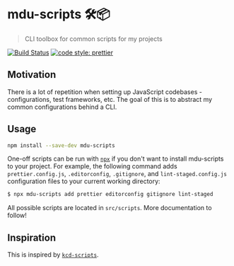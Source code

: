 # mdu-scripts 🛠📦

> CLI toolbox for common scripts for my projects

[![Build Status](https://travis-ci.org/macklinu/mdu-scripts.svg?branch=master)](https://travis-ci.org/macklinu/mdu-scripts)
[![code style: prettier](https://img.shields.io/badge/code_style-prettier-ff69b4.svg)](https://github.com/prettier/prettier)

## Motivation

There is a lot of repetition when setting up JavaScript codebases - configurations, test frameworks, etc. The goal of this is to abstract my common configurations behind a CLI.

## Usage

```sh
npm install --save-dev mdu-scripts
```

One-off scripts can be run with [`npx`](https://github.com/zkat/npx) if you don't want to install mdu-scripts to your project. For example, the following command adds `prettier.config.js`, `.editorconfig`, `.gitignore`, and `lint-staged.config.js` configuration files to your current working directory:

```sh
$ npx mdu-scripts add prettier editorconfig gitignore lint-staged
```

All possible scripts are located in `src/scripts`. More documentation to follow!

## Inspiration

This is inspired by [`kcd-scripts`](https://github.com/kentcdodds/kcd-scripts).

